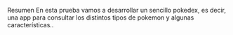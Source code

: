 Resumen
En esta prueba vamos a desarrollar un sencillo pokedex, es decir, una app para consultar los distintos tipos de pokemon y algunas características..
